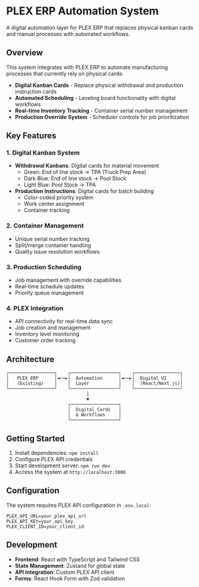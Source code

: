 # PLEX ERP Automation System

A digital automation layer for PLEX ERP that replaces physical kanban cards and manual processes with automated workflows.

## Overview

This system integrates with PLEX ERP to automate manufacturing processes that currently rely on physical cards:

- **Digital Kanban Cards** - Replace physical withdrawal and production instruction cards
- **Automated Scheduling** - Leveling board functionality with digital workflows
- **Real-time Inventory Tracking** - Container serial number management
- **Production Override System** - Scheduler controls for job prioritization

## Key Features

### 1. Digital Kanban System
- **Withdrawal Kanbans**: Digital cards for material movement
  - Green: End of line stock → TPA (Truck Prep Area)
  - Dark Blue: End of line stock → Pool Stock
  - Light Blue: Pool Stock → TPA
- **Production Instructions**: Digital cards for batch building
  - Color-coded priority system
  - Work center assignment
  - Container tracking

### 2. Container Management
- Unique serial number tracking
- Split/merge container handling
- Quality issue resolution workflows

### 3. Production Scheduling
- Job management with override capabilities
- Real-time schedule updates
- Priority queue management

### 4. PLEX Integration
- API connectivity for real-time data sync
- Job creation and management
- Inventory level monitoring
- Customer order tracking

## Architecture

```
┌─────────────────┐    ┌──────────────────┐    ┌─────────────────┐
│   PLEX ERP      │◄──►│  Automation      │◄──►│  Digital UI     │
│   (Existing)    │    │  Layer           │    │  (React/Next.js)│
└─────────────────┘    └──────────────────┘    └─────────────────┘
                              │
                              ▼
                       ┌──────────────────┐
                       │  Digital Cards   │
                       │  & Workflows     │
                       └──────────────────┘
```

## Getting Started

1. Install dependencies: `npm install`
2. Configure PLEX API credentials
3. Start development server: `npm run dev`
4. Access the system at `http://localhost:3000`

## Configuration

The system requires PLEX API configuration in `.env.local`:

```
PLEX_API_URL=your_plex_api_url
PLEX_API_KEY=your_api_key
PLEX_CLIENT_ID=your_client_id
```

## Development

- **Frontend**: React with TypeScript and Tailwind CSS
- **State Management**: Zustand for global state
- **API Integration**: Custom PLEX API client
- **Forms**: React Hook Form with Zod validation
